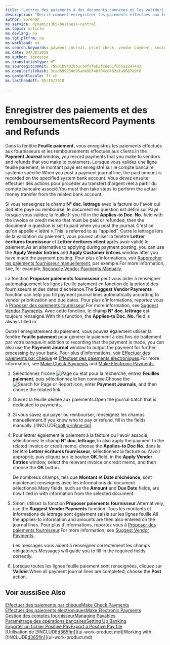 ```yaml
---
title: "Lettrer des paiements à des documents connexes et les valider| Microsoft Docs"
description: "Décrit comment enregistrer les paiements effectués aux fournisseurs et les remboursements effectués aux clients."
author: SorenGP
ms.service: dynamics365-business-central
ms.topic: article
ms.devlang: na
ms.tgt_pltfrm: na
ms.workload: na
ms.search.keywords: payment journal, print check, vendor payment, customer refund, creditor, debt, balance due, AP
ms.date: 04/30/2018
ms.author: sgroespe
ms.translationtype: HT
ms.sourcegitcommit: 75501b9402bb1c14fcfeb2fc6e61f055a2247493
ms.openlocfilehash: 3cad699234d95a849bf48f04c8462afa968789f6
ms.contentlocale: fr-ch
ms.lasthandoff: 05/15/2018

---
```

# <a name="record-payments-and-refunds"></a><span data-ttu-id="b0429-103">Enregistrer des paiements et des remboursements</span><span class="sxs-lookup"><span data-stu-id="b0429-103">Record Payments and Refunds</span></span>
<span data-ttu-id="b0429-104">Dans la fenêtre **Feuille paiement**, vous enregistrez les paiements effectués aux fournisseurs et les remboursements effectués aux clients.</span><span class="sxs-lookup"><span data-stu-id="b0429-104">In the **Payment Journal** window, you record payments that you make to vendors and refunds that you make to customers.</span></span> <span data-ttu-id="b0429-105">Lorsque vous validez une ligne feuille paiement, le montant payé est enregistré sur le compte bancaire système spécifié.</span><span class="sxs-lookup"><span data-stu-id="b0429-105">When you post a payment journal line, the paid amount is recorded on the specified system bank account.</span></span> <span data-ttu-id="b0429-106">Vous devez ensuite effectuer des actions pour procéder au transfert d'argent réel à partir du compte bancaire associé.</span><span class="sxs-lookup"><span data-stu-id="b0429-106">You must then take steps to perform the actual money transfer from the related bank account.</span></span>

<span data-ttu-id="b0429-107">Si vous renseignez le champ **N° doc. lettrage** avec la facture ou l'avoir qui doit être payé ou remboursé, le document en question est défini sur Payé lorsque vous validez la feuille.</span><span class="sxs-lookup"><span data-stu-id="b0429-107">If you fill in the **Applies-to Doc. No.** field with the invoice or credit memo that must be paid or refunded, then the document in question is set to paid when you post the journal.</span></span> <span data-ttu-id="b0429-108">C'est ce qu'on appelle « lettré ».</span><span class="sxs-lookup"><span data-stu-id="b0429-108">This is referred to as "applied".</span></span> <span data-ttu-id="b0429-109">Outre le lettrage lors de la validation du paiement, vous pouvez utiliser la fenêtre **Lettrer écritures fournisseur** et **Lettrer écritures client** après avoir validé le paiement.</span><span class="sxs-lookup"><span data-stu-id="b0429-109">As an alternative to applying during payment posting, you can use the **Apply Vendor Entries** and **Apply Customer Entries** window after you have made the payment posting.</span></span> <span data-ttu-id="b0429-110">Pour plus d'informations, voir [Rapprocher les paiements fournisseur manuellement](payables-how-apply-purchase-transactions-manually.md), par exemple.</span><span class="sxs-lookup"><span data-stu-id="b0429-110">For more information, see, for example, [Reconcile Vendor Payments Manually](payables-how-apply-purchase-transactions-manually.md).</span></span>

<span data-ttu-id="b0429-111">La fonction **Proposer paiements fournisseur** peut vous aider à renseigner automatiquement les lignes feuille paiement en fonction de la priorité des fournisseurs et des dates d'échéance.</span><span class="sxs-lookup"><span data-stu-id="b0429-111">The **Suggest Vendor Payments** function can help you fill payment journal lines automatically according to vendor prioritization and due dates.</span></span> <span data-ttu-id="b0429-112">Pour plus d'informations, reportez vous à [Proposer des paiements fournisseur](payables-how-suggest-vendor-payments.md).</span><span class="sxs-lookup"><span data-stu-id="b0429-112">For more information, see [Suggest Vendor Payments](payables-how-suggest-vendor-payments.md).</span></span> <span data-ttu-id="b0429-113">Avec cette fonction, le champ **N° doc. lettrage** est toujours renseigné.</span><span class="sxs-lookup"><span data-stu-id="b0429-113">With this function, the **Applies-to Doc. No.** field is always filled in.</span></span>

<span data-ttu-id="b0429-114">Outre l'enregistrement du paiement, vous pouvez également utiliser la fenêtre **Feuille paiement** pour générer le paiement à des fins de traitement par votre banque.</span><span class="sxs-lookup"><span data-stu-id="b0429-114">In addition to recording that the payment is made, you can also use the **Payment Journal** window to output the payment for further processing by your bank.</span></span> <span data-ttu-id="b0429-115">Pour plus d'informations, voir [Effectuer des paiements par chèque](payables-how-work-checks.md) et [Effectuer des paiements électroniques](payables-how-export-payments-bank-file.md).</span><span class="sxs-lookup"><span data-stu-id="b0429-115">For more information, see [Make Check Payments](payables-how-work-checks.md) and [Make Electronic Payments](payables-how-export-payments-bank-file.md).</span></span>  

1. <span data-ttu-id="b0429-116">Sélectionnez l'icône ![Page ou état pour la recherche](media/ui-search/search_small.png "Page ou état pour la recherche"), entrez **Feuilles paiement**, puis sélectionnez le lien connexe.</span><span class="sxs-lookup"><span data-stu-id="b0429-116">Choose the ![Search for Page or Report](media/ui-search/search_small.png "Search for Page or Report icon") icon, enter **Payment Journals**, and then choose the related link.</span></span>
2. <span data-ttu-id="b0429-117">Ouvrez la feuille dédiée aux paiements.</span><span class="sxs-lookup"><span data-stu-id="b0429-117">Open the journal batch that is dedicated to payments.</span></span>
3. <span data-ttu-id="b0429-118">Si vous savez qui payer ou rembourser, renseignez les champs manuellement.</span><span class="sxs-lookup"><span data-stu-id="b0429-118">If you know who to pay or refund, fill in the fields manually.</span></span> [!INCLUDE[tooltip-inline-tip](includes/tooltip-inline-tip_md.md)]
4. <span data-ttu-id="b0429-119">Pour lettrer également le paiement à la facture ou l'avoir associé, sélectionnez le champ **N° doc. lettrage**,</span><span class="sxs-lookup"><span data-stu-id="b0429-119">To also apply the payment to the related invoice or credit memo, choose the **Applies-to Doc No.**</span></span> <span data-ttu-id="b0429-120">dans la fenêtre **Lettrer écritures fournisseur**, sélectionnez la facture ou l'avoir approprié, puis cliquez sur le bouton **OK**.</span><span class="sxs-lookup"><span data-stu-id="b0429-120">field, in the **Apply Vendor Entries** window, select the relevant invoice or credit memo, and then choose the **OK** button.</span></span>

    <span data-ttu-id="b0429-121">De nombreux champs, tels que **Montant** et **Date d'échéance**, sont maintenant renseignés avec les informations du document sélectionné.</span><span class="sxs-lookup"><span data-stu-id="b0429-121">Many fields, such as the **Amount** and **Due Date** fields, are now filled in with information from the selected document.</span></span>
5. <span data-ttu-id="b0429-122">Sinon, utilisez la fonction **Proposer paiements fournisseur**.</span><span class="sxs-lookup"><span data-stu-id="b0429-122">Alternatively, use the **Suggest Vendor Payments** function.</span></span> <span data-ttu-id="b0429-123">Tous les montants et informations de lettrage sont également saisis sur les lignes feuille.</span><span class="sxs-lookup"><span data-stu-id="b0429-123">All the applies-to information and amounts are then also entered on the journal lines.</span></span> <span data-ttu-id="b0429-124">Pour plus d'informations, reportez vous à [Proposer des paiements fournisseur](payables-how-suggest-vendor-payments.md).</span><span class="sxs-lookup"><span data-stu-id="b0429-124">For more information, see [Suggest Vendor Payments](payables-how-suggest-vendor-payments.md).</span></span>

    <span data-ttu-id="b0429-125">Les messages vous aident à renseigner correctement les champs obligatoires.</span><span class="sxs-lookup"><span data-stu-id="b0429-125">Messages will guide you to fill in the required fields correctly.</span></span>
6.  <span data-ttu-id="b0429-126">Lorsque toutes les lignes feuille paiement sont renseignées, cliquez sur **Valider**.</span><span class="sxs-lookup"><span data-stu-id="b0429-126">When all payment journal lines are completed, choose the **Post** action.</span></span>

## <a name="see-also"></a><span data-ttu-id="b0429-127">Voir aussi</span><span class="sxs-lookup"><span data-stu-id="b0429-127">See Also</span></span>
[<span data-ttu-id="b0429-128">Effectuer des paiements par chèque</span><span class="sxs-lookup"><span data-stu-id="b0429-128">Make Check Payments</span></span>](payables-how-work-checks.md)  
[<span data-ttu-id="b0429-129">Effectuer des paiements électroniques</span><span class="sxs-lookup"><span data-stu-id="b0429-129">Make Electronic Payments</span></span>](payables-how-export-payments-bank-file.md)  
[<span data-ttu-id="b0429-130">Gestion des comptes fournisseur</span><span class="sxs-lookup"><span data-stu-id="b0429-130">Managing Payables</span></span>](payables-manage-payables.md)  
[<span data-ttu-id="b0429-131">Paramétrage des opérations bancaires</span><span class="sxs-lookup"><span data-stu-id="b0429-131">Setting Up Banking</span></span>](bank-setup-banking.md)  
[<span data-ttu-id="b0429-132">Exporter un fichier Positive Pay</span><span class="sxs-lookup"><span data-stu-id="b0429-132">Export a Positive Pay file</span></span>](finance-how-positive-pay.md)  
<span data-ttu-id="b0429-133">[Utilisation de [!INCLUDE[d365fin](includes/d365fin_md.md)]](ui-work-product.md)</span><span class="sxs-lookup"><span data-stu-id="b0429-133">[Working with [!INCLUDE[d365fin](includes/d365fin_md.md)]](ui-work-product.md)</span></span>  

